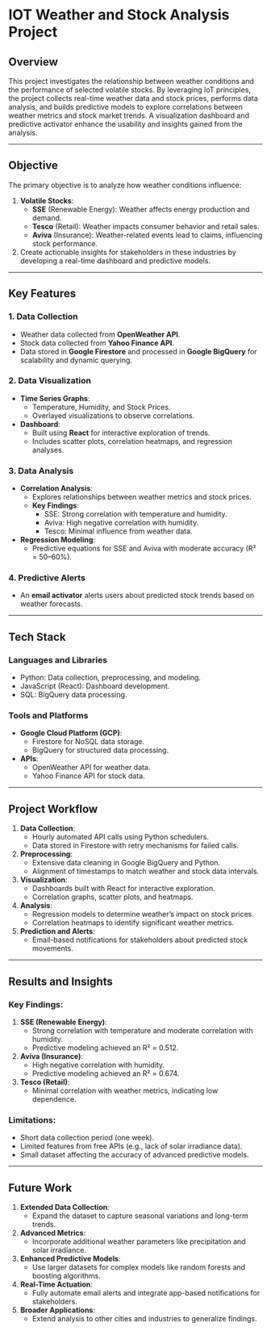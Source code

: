 # IOT Weather and Stock Analysis Project

## **Overview**
This project investigates the relationship between weather conditions and the performance of selected volatile stocks. By leveraging IoT principles, the project collects real-time weather data and stock prices, performs data analysis, and builds predictive models to explore correlations between weather metrics and stock market trends. A visualization dashboard and predictive activator enhance the usability and insights gained from the analysis.

---

## **Objective**
The primary objective is to analyze how weather conditions influence:
1. **Volatile Stocks**:
   - **SSE** (Renewable Energy): Weather affects energy production and demand.
   - **Tesco** (Retail): Weather impacts consumer behavior and retail sales.
   - **Aviva** (Insurance): Weather-related events lead to claims, influencing stock performance.
2. Create actionable insights for stakeholders in these industries by developing a real-time dashboard and predictive models.

---

## **Key Features**
### 1. **Data Collection**
- Weather data collected from **OpenWeather API**.
- Stock data collected from **Yahoo Finance API**.
- Data stored in **Google Firestore** and processed in **Google BigQuery** for scalability and dynamic querying.

### 2. **Data Visualization**
- **Time Series Graphs**:
  - Temperature, Humidity, and Stock Prices.
  - Overlayed visualizations to observe correlations.
- **Dashboard**:
  - Built using **React** for interactive exploration of trends.
  - Includes scatter plots, correlation heatmaps, and regression analyses.

### 3. **Data Analysis**
- **Correlation Analysis**:
  - Explores relationships between weather metrics and stock prices.
  - **Key Findings**:
    - SSE: Strong correlation with temperature and humidity.
    - Aviva: High negative correlation with humidity.
    - Tesco: Minimal influence from weather data.
- **Regression Modeling**:
  - Predictive equations for SSE and Aviva with moderate accuracy (R² = 50–60%).

### 4. **Predictive Alerts**
- An **email activator** alerts users about predicted stock trends based on weather forecasts.

---

## **Tech Stack**
### **Languages and Libraries**
- Python: Data collection, preprocessing, and modeling.
- JavaScript (React): Dashboard development.
- SQL: BigQuery data processing.

### **Tools and Platforms**
- **Google Cloud Platform (GCP)**:
  - Firestore for NoSQL data storage.
  - BigQuery for structured data processing.
- **APIs**:
  - OpenWeather API for weather data.
  - Yahoo Finance API for stock data.

---

## **Project Workflow**
1. **Data Collection**:
   - Hourly automated API calls using Python schedulers.
   - Data stored in Firestore with retry mechanisms for failed calls.
2. **Preprocessing**:
   - Extensive data cleaning in Google BigQuery and Python.
   - Alignment of timestamps to match weather and stock data intervals.
3. **Visualization**:
   - Dashboards built with React for interactive exploration.
   - Correlation graphs, scatter plots, and heatmaps.
4. **Analysis**:
   - Regression models to determine weather’s impact on stock prices.
   - Correlation heatmaps to identify significant weather metrics.
5. **Prediction and Alerts**:
   - Email-based notifications for stakeholders about predicted stock movements.

---

## **Results and Insights**
### Key Findings:
1. **SSE (Renewable Energy)**:
   - Strong correlation with temperature and moderate correlation with humidity.
   - Predictive modeling achieved an R² = 0.512.
2. **Aviva (Insurance)**:
   - High negative correlation with humidity.
   - Predictive modeling achieved an R² = 0.674.
3. **Tesco (Retail)**:
   - Minimal correlation with weather metrics, indicating low dependence.

### Limitations:
- Short data collection period (one week).
- Limited features from free APIs (e.g., lack of solar irradiance data).
- Small dataset affecting the accuracy of advanced predictive models.

---

## **Future Work**
1. **Extended Data Collection**:
   - Expand the dataset to capture seasonal variations and long-term trends.
2. **Advanced Metrics**:
   - Incorporate additional weather parameters like precipitation and solar irradiance.
3. **Enhanced Predictive Models**:
   - Use larger datasets for complex models like random forests and boosting algorithms.
4. **Real-Time Actuation**:
   - Fully automate email alerts and integrate app-based notifications for stakeholders.
5. **Broader Applications**:
   - Extend analysis to other cities and industries to generalize findings.

